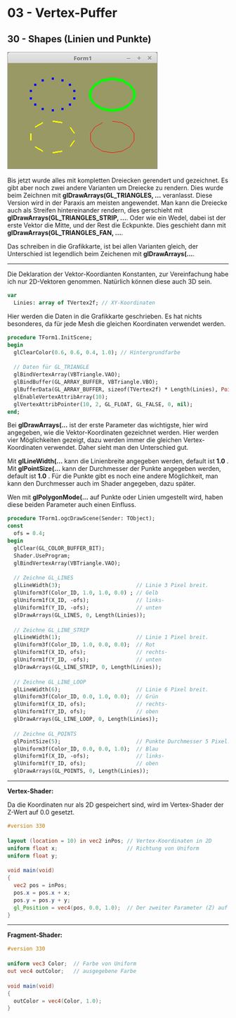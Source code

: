 # 03 - Vertex-Puffer
## 30 - Shapes (Linien und Punkte)

![image.png](image.png)

Bis jetzt wurde alles mit kompletten Dreiecken gerendert und gezeichnet. Es gibt aber noch zwei andere Varianten um Dreiecke zu rendern.
Dies wurde beim Zeichnen mit **glDrawArrays(GL_TRIANGLES, ...** veranlasst. Diese Version wird in der Paraxis am meisten angewendet.
Man kann die Dreiecke auch als Streifen hintereinander rendern, dies gerschieht mit **glDrawArrays(GL_TRIANGLES_STRIP, ...**.
Oder wie ein Wedel, dabei ist der erste Vektor die Mitte, und der Rest die Eckpunkte. Dies geschieht dann mit **glDrawArrays(GL_TRIANGLES_FAN, ...**.

Das schreiben in die Grafikkarte, ist bei allen Varianten gleich, der Unterschied ist legendlich beim Zeichenen mit **glDrawArrays(...**.

---
Die Deklaration der Vektor-Koordianten Konstanten, zur Vereinfachung habe ich nur 2D-Vektoren genommen. Natürlich können diese auch 3D sein.

```pascal
var
  Linies: array of TVertex2f; // XY-Koordinaten
```

Hier werden die Daten in die Grafikkarte geschrieben.
Es hat nichts besonderes, da für jede Mesh die gleichen Koordinaten verwendet werden.

```pascal
procedure TForm1.InitScene;
begin
  glClearColor(0.6, 0.6, 0.4, 1.0); // Hintergrundfarbe

  // Daten für GL_TRIANGLE
  glBindVertexArray(VBTriangle.VAO);
  glBindBuffer(GL_ARRAY_BUFFER, VBTriangle.VBO);
  glBufferData(GL_ARRAY_BUFFER, sizeof(TVertex2f) * Length(Linies), Pointer(Linies), GL_STATIC_DRAW);
  glEnableVertexAttribArray(10);
  glVertexAttribPointer(10, 2, GL_FLOAT, GL_FALSE, 0, nil);
end;
```

Bei **glDrawArrays(...** ist der erste Parameter das wichtigste, hier wird angegeben, wie die Vektor-Koordinaten gezeichnet werden.
Hier werden vier Möglichkeiten gezeigt, dazu werden immer die gleichen Vertex-Koordinaten verwendet. Daher sieht man den Unterschied gut.

Mit **glLineWidth(...** kann die Linienbreite angegeben werden, default ist **1.0** .
Mit **glPointSize(...** kann der Durchmesser der Punkte angegeben werden, default ist **1.0** .
Für die Punkte gibt es noch eine andere Möglichkeit, man kann den Durchmesser auch im Shader angegeben, dazu später.

Wen mit **glPolygonMode(...** auf Punkte oder Linien umgestellt wird, haben diese beiden Parameter auch einen Einfluss.

```pascal
procedure TForm1.ogcDrawScene(Sender: TObject);
const
  ofs = 0.4;
begin
  glClear(GL_COLOR_BUFFER_BIT);
  Shader.UseProgram;
  glBindVertexArray(VBTriangle.VAO);

  // Zeichne GL_LINES
  glLineWidth(3);                        // Linie 3 Pixel breit.
  glUniform3f(Color_ID, 1.0, 1.0, 0.0) ; // Gelb
  glUniform1f(X_ID, -ofs);               // links-
  glUniform1f(Y_ID, -ofs);               // unten
  glDrawArrays(GL_LINES, 0, Length(Linies));

  // Zeichne GL_LINE_STRIP
  glLineWidth(1);                        // Linie 1 Pixel breit.
  glUniform3f(Color_ID, 1.0, 0.0, 0.0);  // Rot
  glUniform1f(X_ID, ofs);                // rechts-
  glUniform1f(Y_ID, -ofs);               // unten
  glDrawArrays(GL_LINE_STRIP, 0, Length(Linies));

  // Zeichne GL_LINE_LOOP
  glLineWidth(6);                        // Linie 6 Pixel breit.
  glUniform3f(Color_ID, 0.0, 1.0, 0.0);  // Grün
  glUniform1f(X_ID, ofs);                // rechts-
  glUniform1f(Y_ID, ofs);                // oben
  glDrawArrays(GL_LINE_LOOP, 0, Length(Linies));

  // Zeichne GL_POINTS
  glPointSize(5);                        // Punkte Durchmesser 5 Pixel.
  glUniform3f(Color_ID, 0.0, 0.0, 1.0);  // Blau
  glUniform1f(X_ID, -ofs);               // links-
  glUniform1f(Y_ID, ofs);                // oben
  glDrawArrays(GL_POINTS, 0, Length(Linies));
```


---
**Vertex-Shader:**

Da die Koordinaten nur als 2D gespeichert sind, wird im Vertex-Shader der Z-Wert auf 0.0 gesetzt.

```glsl
#version 330

layout (location = 10) in vec2 inPos; // Vertex-Koordinaten in 2D
uniform float x;                      // Richtung von Uniform
uniform float y;
 
void main(void)
{
  vec2 pos = inPos;
  pos.x = pos.x + x;
  pos.y = pos.y + y;
  gl_Position = vec4(pos, 0.0, 1.0);  // Der zweiter Parameter (Z) auf 0.0
}

```


---
**Fragment-Shader:**

```glsl
#version 330

uniform vec3 Color;  // Farbe von Uniform
out vec4 outColor;   // ausgegebene Farbe

void main(void)
{
  outColor = vec4(Color, 1.0);
}

```


